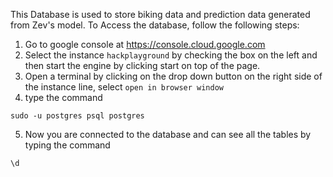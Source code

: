 This Database is used to store biking data and prediction data generated from Zev's model.
To Access the database, follow the following steps:
1. Go to google console at https://console.cloud.google.com
2. Select the instance `hackplayground` by checking the box on the left and then start the engine by clicking start on top of the page.
3. Open a terminal by clicking on the drop down button on the right side of the instance line, select `open in browser window`
3. type the command 
```
sudo -u postgres psql postgres
```
5. Now you are connected to the database and can see all the tables by typing the command
```
\d
```

